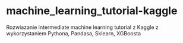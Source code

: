 # machine_learning_tutorial-kaggle
Rozwiazanie intermediate machine learning tutorial z Kaggle z wykorzystaniem Pythona, Pandasa, Sklearn, XGBoosta
